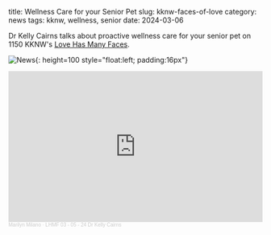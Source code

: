 title: Wellness Care for your Senior Pet
slug: kknw-faces-of-love
category: news
tags: kknw, wellness, senior
date: 2024-03-06

Dr Kelly Cairns talks about proactive wellness care for your senior pet on 1150 KKNW's [Love Has Many Faces](https://on.soundcloud.com/aGcLb).

![News]({static}/images/news.gif){: height=100 style="float:left; padding:16px"}

<iframe width="100%" height="300" scrolling="no" frameborder="no" allow="autoplay" src="https://w.soundcloud.com/player/?url=https%3A//api.soundcloud.com/tracks/1766196702&color=%23ff5500&auto_play=false&hide_related=false&show_comments=true&show_user=true&show_reposts=false&show_teaser=true&visual=true"></iframe><div style="font-size: 10px; color: #cccccc;line-break: anywhere;word-break: normal;overflow: hidden;white-space: nowrap;text-overflow: ellipsis; font-family: Interstate,Lucida Grande,Lucida Sans Unicode,Lucida Sans,Garuda,Verdana,Tahoma,sans-serif;font-weight: 100;"><a href="https://soundcloud.com/user-627914180" title="Marilyn Milano" target="_blank" style="color: #cccccc; text-decoration: none;">Marilyn Milano</a> · <a href="https://soundcloud.com/user-627914180/lhmf-03-05-24-dr-kelly-cairns" title="LHMF 03 - 05 - 24 Dr Kelly Cairns" target="_blank" style="color: #cccccc; text-decoration: none;">LHMF 03 - 05 - 24 Dr Kelly Cairns</a></div>
